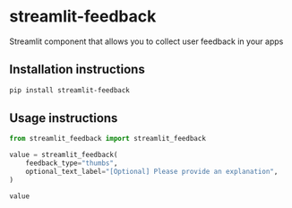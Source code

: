 # streamlit-feedback

Streamlit component that allows you to collect user feedback in your apps

## Installation instructions

```sh
pip install streamlit-feedback
```

## Usage instructions

```python
from streamlit_feedback import streamlit_feedback

value = streamlit_feedback(
    feedback_type="thumbs",
    optional_text_label="[Optional] Please provide an explanation",
)

value
```
